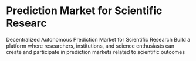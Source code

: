 # Prediction Market for Scientific Researc
 Decentralized Autonomous Prediction Market for Scientific Research Build a platform where researchers, institutions, and science enthusiasts can create and participate in prediction markets related to scientific outcomes
